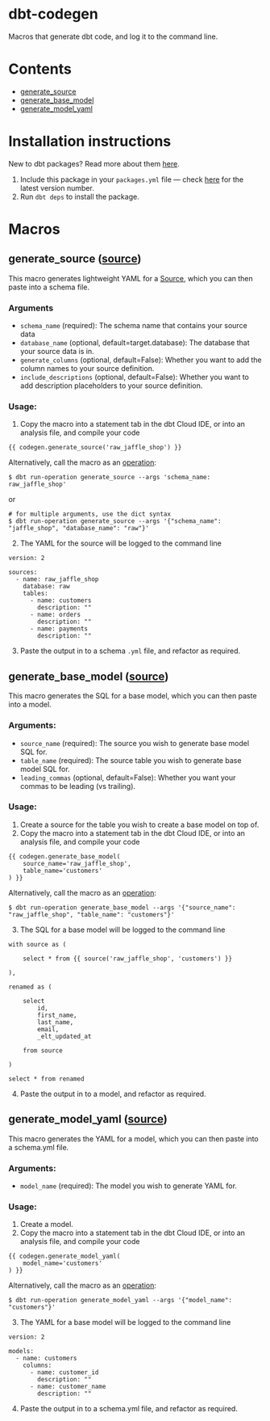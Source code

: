 # dbt-codegen

Macros that generate dbt code, and log it to the command line.

# Contents
* [generate_source](#generate_source-source)
* [generate_base_model](#generate_base_model-source)
* [generate_model_yaml](#generate_model_yaml-source)

# Installation instructions
New to dbt packages? Read more about them [here](https://docs.getdbt.com/docs/building-a-dbt-project/package-management/).
1. Include this package in your `packages.yml` file — check [here](https://hub.getdbt.com/fishtown-analytics/codegen/latest/) for the latest version number.
2. Run `dbt deps` to install the package.

# Macros
## generate_source ([source](macros/generate_source.sql))
This macro generates lightweight YAML for a [Source](https://docs.getdbt.com/docs/using-sources),
which you can then paste into a schema file.

### Arguments
* `schema_name` (required): The schema name that contains your source data
* `database_name` (optional, default=target.database): The database that your
source data is in.
* `generate_columns` (optional, default=False): Whether you want to add the
column names to your source definition.
* `include_descriptions` (optional, default=False): Whether you want to add 
description placeholders to your source definition.

### Usage:
1. Copy the macro into a statement tab in the dbt Cloud IDE, or into an analysis file, and compile your code

```
{{ codegen.generate_source('raw_jaffle_shop') }}
```

Alternatively, call the macro as an [operation](https://docs.getdbt.com/docs/using-operations):

```
$ dbt run-operation generate_source --args 'schema_name: raw_jaffle_shop'
```

or

```
# for multiple arguments, use the dict syntax
$ dbt run-operation generate_source --args '{"schema_name": "jaffle_shop", "database_name": "raw"}'
```

2. The YAML for the source will be logged to the command line

```
version: 2

sources:
  - name: raw_jaffle_shop
    database: raw
    tables:
      - name: customers
        description: ""
      - name: orders
        description: ""
      - name: payments
        description: ""
```

3. Paste the output in to a schema `.yml` file, and refactor as required.

## generate_base_model ([source](macros/generate_base_model.sql))
This macro generates the SQL for a base model, which you can then paste into a
model.

### Arguments:
* `source_name` (required): The source you wish to generate base model SQL for.
* `table_name` (required): The source table you wish to generate base model SQL for.
* `leading_commas` (optional, default=False): Whether you want your commas to be leading (vs trailing).


### Usage:
1. Create a source for the table you wish to create a base model on top of.
2. Copy the macro into a statement tab in the dbt Cloud IDE, or into an analysis file, and compile your code

```
{{ codegen.generate_base_model(
    source_name='raw_jaffle_shop',
    table_name='customers'
) }}
```

Alternatively, call the macro as an [operation](https://docs.getdbt.com/docs/using-operations):

```
$ dbt run-operation generate_base_model --args '{"source_name": "raw_jaffle_shop", "table_name": "customers"}'
```

3. The SQL for a base model will be logged to the command line

```
with source as (

    select * from {{ source('raw_jaffle_shop', 'customers') }}

),

renamed as (

    select
        id,
        first_name,
        last_name,
        email,
        _elt_updated_at

    from source

)

select * from renamed
```

4. Paste the output in to a model, and refactor as required.

## generate_model_yaml ([source](macros/generate_model_yaml.sql))
This macro generates the YAML for a model, which you can then paste into a
schema.yml file.

### Arguments:
* `model_name` (required): The model you wish to generate YAML for.

### Usage:
1. Create a model.
2. Copy the macro into a statement tab in the dbt Cloud IDE, or into an analysis file, and compile your code

```
{{ codegen.generate_model_yaml(
    model_name='customers'
) }}
```

Alternatively, call the macro as an [operation](https://docs.getdbt.com/docs/using-operations):

```
$ dbt run-operation generate_model_yaml --args '{"model_name": "customers"}'
```

3. The YAML for a base model will be logged to the command line

```
version: 2

models:
  - name: customers
    columns:
      - name: customer_id
        description: ""
      - name: customer_name
        description: ""
```

4. Paste the output in to a schema.yml file, and refactor as required.
